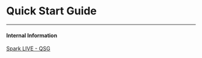 # Quick Start Guide


---
#### **Internal Information**

[Spark LIVE - QSG](https://drive.google.com/file/d/16RmAjrfLJkI-wSH_7FnL-PBI0InUD39R/view?usp=sharing)


